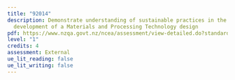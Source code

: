 ```yaml
---
title: "92014"
description: Demonstrate understanding of sustainable practices in the
  development of a Materials and Processing Technology design
pdf: https://www.nzqa.govt.nz/ncea/assessment/view-detailed.do?standardNumber=92014
level: "1"
credits: 4
assessment: External
ue_lit_reading: false
ue_lit_writing: false
---
```

